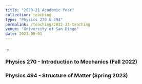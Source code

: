 ```yaml
---
title: "2020-21 Academic Year"
collection: teaching
type: "Physics 270 & 494"
permalink: /teaching/2022-23-teaching
venue: "University of San Diego"
date: 2023-09-01
---
```

...

### Physics 270 - Introduction to Mechanics (Fall 2022)

### Physics 494 - Structure of Matter (Spring 2023)
